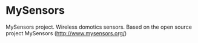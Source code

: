 # MySensors
MySensors project. Wireless domotics sensors.
Based on the open source project MySensors (http://www.mysensors.org/)
